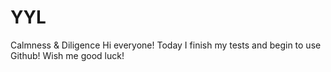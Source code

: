 # YYL
Calmness &amp; Diligence
Hi everyone! Today I finish my tests and begin to use Github! Wish me good luck!
